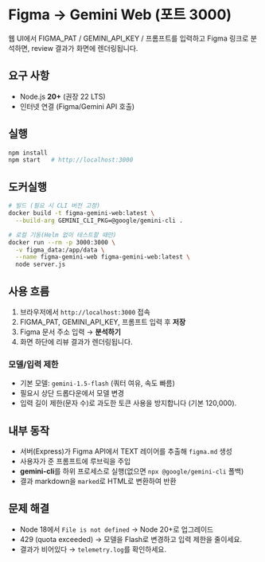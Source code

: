 # Figma → Gemini Web (포트 3000)

웹 UI에서 FIGMA_PAT / GEMINI_API_KEY / 프롬프트를 입력하고 Figma 링크로 분석하면, review 결과가 화면에 렌더링됩니다.

## 요구 사항
- Node.js **20+** (권장 22 LTS)
- 인터넷 연결 (Figma/Gemini API 호출)

## 실행
```bash
npm install
npm start   # http://localhost:3000
```

## 도커실행
```bash
# 빌드 (필요 시 CLI 버전 고정)
docker build -t figma-gemini-web:latest \
  --build-arg GEMINI_CLI_PKG=@google/gemini-cli .

# 로컬 기동(Helm 없이 테스트할 때만)
docker run --rm -p 3000:3000 \
  -v figma_data:/app/data \
  --name figma-gemini-web figma-gemini-web:latest \
  node server.js
```

## 사용 흐름
1. 브라우저에서 `http://localhost:3000` 접속
2. FIGMA_PAT, GEMINI_API_KEY, 프롬프트 입력 후 **저장**
3. Figma 문서 주소 입력 → **분석하기**
4. 화면 하단에 리뷰 결과가 렌더링됩니다.

### 모델/입력 제한
- 기본 모델: `gemini-1.5-flash` (쿼터 여유, 속도 빠름)
- 필요시 상단 드롭다운에서 모델 변경
- 입력 길이 제한(문자 수)로 과도한 토큰 사용을 방지합니다 (기본 120,000).

## 내부 동작
- 서버(Express)가 Figma API에서 TEXT 레이어를 추출해 `figma.md` 생성
- 사용자가 준 프롬프트에 루브릭을 주입
- **gemini-cli**를 하위 프로세스로 실행(없으면 `npx @google/gemini-cli` 폴백)
- 결과 markdown을 `marked`로 HTML로 변환하여 반환

## 문제 해결
- Node 18에서 `File is not defined` → Node 20+로 업그레이드
- 429 (quota exceeded) → 모델을 Flash로 변경하고 입력 제한을 줄이세요.
- 결과가 비어있다 → `telemetry.log`를 확인하세요.
